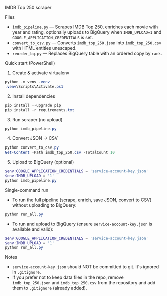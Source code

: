 IMDB Top 250 scraper

Files
- `imdb_pipeline.py` — Scrapes IMDB Top 250, enriches each movie with year and rating, optionally uploads to BigQuery when `IMDB_UPLOAD=1` and `GOOGLE_APPLICATION_CREDENTIALS` is set.
- `convert_to_csv.py` — Converts `imdb_top_250.json` into `imdb_top_250.csv` with HTML entities unescaped.
- `reorder_bq.py` — Replaces BigQuery table with an ordered copy by `rank`.

Quick start (PowerShell)

1) Create & activate virtualenv
```powershell
python -m venv .venv
.venv\Scripts\Activate.ps1
```

2) Install dependencies
```powershell
pip install --upgrade pip
pip install -r requirements.txt
```

3) Run scraper (no upload)
```powershell
python imdb_pipeline.py
```

4) Convert JSON -> CSV
```powershell
python convert_to_csv.py
Get-Content -Path imdb_top_250.csv -TotalCount 10
```

5) Upload to BigQuery (optional)
```powershell
$env:GOOGLE_APPLICATION_CREDENTIALS = 'service-account-key.json'
$env:IMDB_UPLOAD = '1'
python imdb_pipeline.py
```

Single-command run

- To run the full pipeline (scrape, enrich, save JSON, convert to CSV) without uploading to BigQuery:

```powershell
python run_all.py
```

- To run and upload to BigQuery (ensure `service-account-key.json` is available and valid):

```powershell
$env:GOOGLE_APPLICATION_CREDENTIALS = 'service-account-key.json'
$env:IMDB_UPLOAD = '1'
python run_all.py
```

Notes
- `service-account-key.json` should NOT be committed to git. It's ignored in `.gitignore`.
- If you prefer not to keep data files in the repo, remove `imdb_top_250.json` and `imdb_top_250.csv` from the repository and add them to `.gitignore` (already added).
